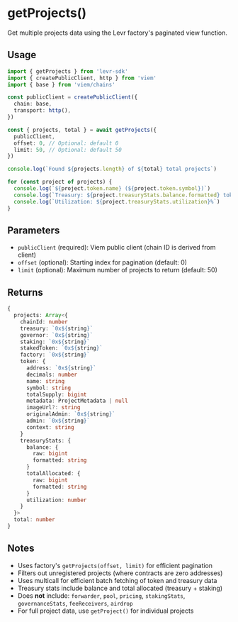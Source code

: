 # getProjects()

Get multiple projects data using the Levr factory's paginated view function.

## Usage

```typescript
import { getProjects } from 'levr-sdk'
import { createPublicClient, http } from 'viem'
import { base } from 'viem/chains'

const publicClient = createPublicClient({
  chain: base,
  transport: http(),
})

const { projects, total } = await getProjects({
  publicClient,
  offset: 0, // Optional: default 0
  limit: 50, // Optional: default 50
})

console.log(`Found ${projects.length} of ${total} total projects`)

for (const project of projects) {
  console.log(`${project.token.name} (${project.token.symbol})`)
  console.log(`Treasury: ${project.treasuryStats.balance.formatted} tokens`)
  console.log(`Utilization: ${project.treasuryStats.utilization}%`)
}
```

## Parameters

- `publicClient` (required): Viem public client (chain ID is derived from client)
- `offset` (optional): Starting index for pagination (default: 0)
- `limit` (optional): Maximum number of projects to return (default: 50)

## Returns

```typescript
{
  projects: Array<{
    chainId: number
    treasury: `0x${string}`
    governor: `0x${string}`
    staking: `0x${string}`
    stakedToken: `0x${string}`
    factory: `0x${string}`
    token: {
      address: `0x${string}`
      decimals: number
      name: string
      symbol: string
      totalSupply: bigint
      metadata: ProjectMetadata | null
      imageUrl?: string
      originalAdmin: `0x${string}`
      admin: `0x${string}`
      context: string
    }
    treasuryStats: {
      balance: {
        raw: bigint
        formatted: string
      }
      totalAllocated: {
        raw: bigint
        formatted: string
      }
      utilization: number
    }
  }>
  total: number
}
```

## Notes

- Uses factory's `getProjects(offset, limit)` for efficient pagination
- Filters out unregistered projects (where contracts are zero addresses)
- Uses multicall for efficient batch fetching of token and treasury data
- Treasury stats include balance and total allocated (treasury + staking)
- Does **not** include: `forwarder`, `pool`, `pricing`, `stakingStats`, `governanceStats`, `feeReceivers`, `airdrop`
- For full project data, use `getProject()` for individual projects
